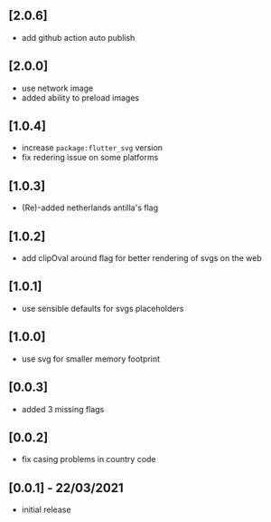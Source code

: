 ## [2.0.6]
* add github action auto publish 

## [2.0.0]

* use network image
* added ability to preload images

## [1.0.4]

* increase `package:flutter_svg` version
* fix redering issue on some platforms

## [1.0.3]

* (Re)-added netherlands antilla's flag

## [1.0.2]

* add clipOval around flag for better rendering of svgs on the web

## [1.0.1]

* use sensible defaults for svgs placeholders

## [1.0.0]

* use svg for smaller memory footprint

## [0.0.3]

* added 3 missing flags

## [0.0.2]

* fix casing problems in country code

## [0.0.1] - 22/03/2021

* initial release

